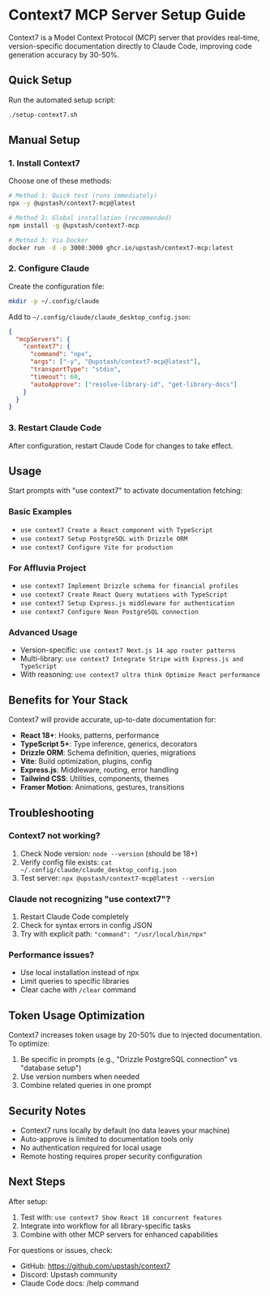 # Context7 MCP Server Setup Guide

Context7 is a Model Context Protocol (MCP) server that provides real-time, version-specific documentation directly to Claude Code, improving code generation accuracy by 30-50%.

## Quick Setup

Run the automated setup script:
```bash
./setup-context7.sh
```

## Manual Setup

### 1. Install Context7

Choose one of these methods:

```bash
# Method 1: Quick test (runs immediately)
npx -y @upstash/context7-mcp@latest

# Method 2: Global installation (recommended)
npm install -g @upstash/context7-mcp

# Method 3: Via Docker
docker run -d -p 3000:3000 ghcr.io/upstash/context7-mcp:latest
```

### 2. Configure Claude

Create the configuration file:
```bash
mkdir -p ~/.config/claude
```

Add to `~/.config/claude/claude_desktop_config.json`:
```json
{
  "mcpServers": {
    "context7": {
      "command": "npx",
      "args": ["-y", "@upstash/context7-mcp@latest"],
      "transportType": "stdio",
      "timeout": 60,
      "autoApprove": ["resolve-library-id", "get-library-docs"]
    }
  }
}
```

### 3. Restart Claude Code

After configuration, restart Claude Code for changes to take effect.

## Usage

Start prompts with "use context7" to activate documentation fetching:

### Basic Examples
- `use context7 Create a React component with TypeScript`
- `use context7 Setup PostgreSQL with Drizzle ORM`
- `use context7 Configure Vite for production`

### For Affluvia Project
- `use context7 Implement Drizzle schema for financial profiles`
- `use context7 Create React Query mutations with TypeScript`
- `use context7 Setup Express.js middleware for authentication`
- `use context7 Configure Neon PostgreSQL connection`

### Advanced Usage
- Version-specific: `use context7 Next.js 14 app router patterns`
- Multi-library: `use context7 Integrate Stripe with Express.js and TypeScript`
- With reasoning: `use context7 ultra think Optimize React performance`

## Benefits for Your Stack

Context7 will provide accurate, up-to-date documentation for:
- **React 18+**: Hooks, patterns, performance
- **TypeScript 5+**: Type inference, generics, decorators
- **Drizzle ORM**: Schema definition, queries, migrations
- **Vite**: Build optimization, plugins, config
- **Express.js**: Middleware, routing, error handling
- **Tailwind CSS**: Utilities, components, themes
- **Framer Motion**: Animations, gestures, transitions

## Troubleshooting

### Context7 not working?
1. Check Node version: `node --version` (should be 18+)
2. Verify config file exists: `cat ~/.config/claude/claude_desktop_config.json`
3. Test server: `npx @upstash/context7-mcp@latest --version`

### Claude not recognizing "use context7"?
1. Restart Claude Code completely
2. Check for syntax errors in config JSON
3. Try with explicit path: `"command": "/usr/local/bin/npx"`

### Performance issues?
- Use local installation instead of npx
- Limit queries to specific libraries
- Clear cache with `/clear` command

## Token Usage Optimization

Context7 increases token usage by 20-50% due to injected documentation. To optimize:
1. Be specific in prompts (e.g., "Drizzle PostgreSQL connection" vs "database setup")
2. Use version numbers when needed
3. Combine related queries in one prompt

## Security Notes

- Context7 runs locally by default (no data leaves your machine)
- Auto-approve is limited to documentation tools only
- No authentication required for local usage
- Remote hosting requires proper security configuration

## Next Steps

After setup:
1. Test with: `use context7 Show React 18 concurrent features`
2. Integrate into workflow for all library-specific tasks
3. Combine with other MCP servers for enhanced capabilities

For questions or issues, check:
- GitHub: https://github.com/upstash/context7
- Discord: Upstash community
- Claude Code docs: /help command